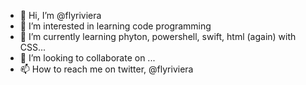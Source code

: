- 👋 Hi, I’m @flyriviera
- 👀 I’m interested in learning code programming
- 🌱 I’m currently learning phyton, powershell, swift, html (again) with CSS... 
- 💞️ I’m looking to collaborate on ...
- 📫 How to reach me on twitter, @flyriviera

<!---
flyriviera/flyriviera is a ✨ special ✨ repository because its `README.md` (this file) appears on your GitHub profile.
You can click the Preview link to take a look at your changes.
--->
